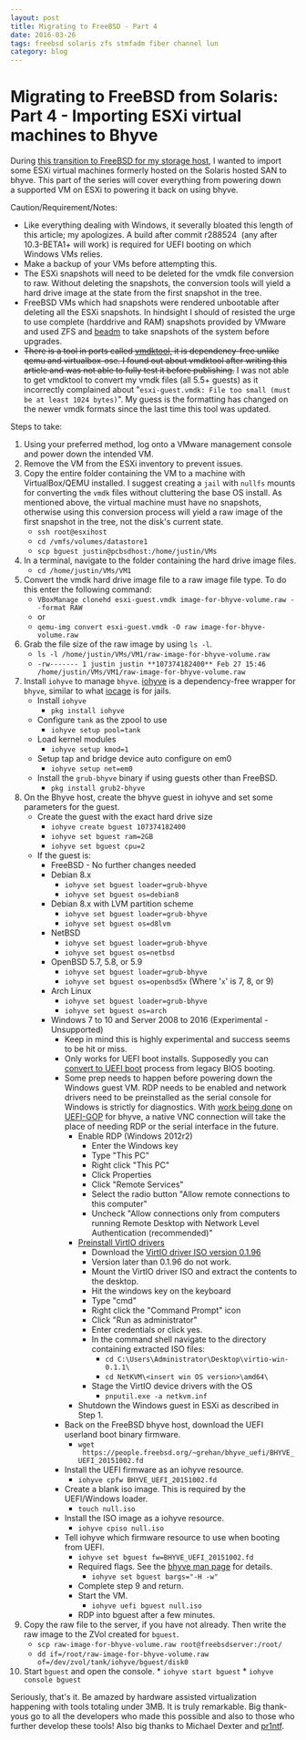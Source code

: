 ```yaml
---
layout: post
title: Migrating to FreeBSD - Part 4
date: 2016-03-26
tags: freebsd solaris zfs stmfadm fiber channel lun
category: blog
---
```


Migrating to FreeBSD from Solaris: Part 4 - Importing ESXi virtual machines to Bhyve
==========================

During [this transition to FreeBSD for my storage host](http://justinholcomb.me/blog/2016/02/28/migration-to-freebsd-part1.html), I wanted to import some ESXi virtual machines formerly hosted on the Solaris
hosted SAN to bhyve. This part of the series will cover everything from powering down a supported VM on ESXi to powering it back on using bhyve.

Caution/Requirement/Notes:

*   Like everything dealing with Windows, it severally bloated this length of this article; my apologizes. A build after commit r288524  (any after 10.3-BETA1+ will work) is required for UEFI booting on which Windows VMs relies.
*   Make a backup of your VMs before attempting this.
*   The ESXi snapshots will need to be deleted for the vmdk file conversion to raw. Without deleting the snapshots, the conversion tools will yield a hard drive image at the state from the first snapshot in the tree.
*   FreeBSD VMs which had snapshots were rendered unbootable after deleting all the ESXi snapshots. In hindsight I should of resisted the urge to use complete (harddrive and RAM) snapshots provided by VMware and used ZFS and [beadm](https://www.freebsd.org/cgi/man.cgi?query=beadm) to take snapshots of the system before upgrades.
*   <strike>There is a tool in ports called [vmdktool,](http://www.freshports.org/sysutils/vmdktool/) it is dependency-free unlike qemu and virtualbox-ose. I found out about vmdktool after writing this article and was not able to fully test it before publishing.</strike> I was not able to get vmdktool to convert my vmdk files (all 5.5+ guests) as it incorrectly complained about "`esxi-guest.vmdk: File too small (must be at least 1024 bytes)`". My guess is the formatting has changed on the newer vmdk formats since the last time this tool was updated.

Steps to take:

1.  Using your preferred method, log onto a VMware management console and power down the intended VM.
2.  Remove the VM from the ESXi inventory to prevent issues.
3.  Copy the entire folder containing the VM to a machine with VirtualBox/QEMU installed. I suggest creating a `jail` with `nullfs` mounts for converting the `vmdk` files without cluttering the base OS install. As mentioned above, the virtual machine must have no snapshots, otherwise using this conversion process will yield a raw image of the first snapshot in the tree, not the disk's current state.
    *   `ssh root@esxihost`
    *   `cd /vmfs/volumes/datastore1`
    *   `scp bguest justin@pcbsdhost:/home/justin/VMs`
4.  In a terminal, navigate to the folder containing the hard drive image files.
    *   `cd /home/justin/VMs/VM1`
5.  Convert the vmdk hard drive image file to a raw image file type. To do this enter the following command:
    *   `VBoxManage clonehd esxi-guest.vmdk image-for-bhyve-volume.raw --format RAW`
    *   or
    *   `qemu-img convert esxi-guest.vmdk -O raw image-for-bhyve-volume.raw`
6.  Grab the file size of the raw image by using `ls -l`.
    *   `ls -l /home/justin/VMs/VM1/raw-image-for-bhyve-volume.raw`
    *   `-rw------- 1 justin justin **107374182400** Feb 27 15:46 /home/justin/VMs/VM1/raw-image-for-bhyve-volume.raw`
7.  Install `iohyve` to manage `bhyve`. [iohyve](https://github.com/pr1ntf/iohyve) is a dependency-free wrapper for `bhyve`, similar to what [iocage](https://github.com/iocage/iocage) is for jails.
    *   Install `iohyve`
        *   `pkg install iohyve`
    *   Configure `tank` as the zpool to use
        *   `iohyve setup pool=tank`
    *   Load kernel modules
        *   `iohyve setup kmod=1`
    *   Setup tap and bridge device auto configure on em0
        *   `iohyve setup net=em0`
    *   Install the `grub-bhyve` binary if using guests other than FreeBSD.
        *   `pkg install grub2-bhyve`
8.  On the Bhyve host, create the bhyve guest in iohyve and set some parameters for the guest.
    *   Create the guest with the exact hard drive size
        *   `iohyve create bguest 107374182400`
        *   `iohyve set bguest ram=2GB`
        *   `iohyve set bguest cpu=2`
    *   If the guest is:
        *   FreeBSD - No further changes needed
        *   Debian 8.x
            *   `iohyve set bguest loader=grub-bhyve`
            *   `iohyve set bguest os=debian8`
        *   Debian 8.x with LVM partition scheme
            *   `iohyve set bguest loader=grub-bhyve`
            *   `iohyve set bguest os=d8lvm`
        *   NetBSD
            *   `iohyve set bguest loader=grub-bhyve`
            *   `iohyve set bguest os=netbsd`
        *   OpenBSD 5.7, 5.8, or 5.9
            *   `iohyve set bguest loader=grub-bhyve`
            *   `iohyve set bguest os=openbsd5x` (Where '`x`' is 7, 8, or 9)
        *   Arch Linux
            *   `iohyve set bguest loader=grub-bhyve`
            *   `iohyve set bguest os=arch`
        *   Windows 7 to 10 and Server 2008 to 2016 (Experimental - Unsupported)
            *   Keep in mind this is highly experimental and success seems to be hit or miss.
            *   Only works for UEFI boot installs. Supposedly you can [convert to UEFI boot](https://www.youtube.com/watch?v=g1eXD30Fox4) process from legacy BIOS booting.
            *   Some prep needs to happen before powering down the Windows guest VM. RDP needs to be enabled and network drivers need to be preinstalled as the serial console for Windows is strictly for diagnostics. With
[work being done](https://twitter.com/michaeldexter/status/708233317003333632) on [UEFI-GOP](https://en.wikipedia.org/wiki/Unified_Extensible_Firmware_Interface#Graphics_features) for bhyve, a native VNC connection will take the place of needing RDP or the serial interface in the future.
                *   Enable RDP (Windows 2012r2)
                    *   Enter the Windows key
                    *   Type "This PC"
                    *   Right click "This PC"
                    *   Click Properties
                    *   Click "Remote Services"
                    *   Select the radio button "Allow remote connections to this computer"
                    *   Uncheck "Allow connections only from computers running Remote Desktop with Network Level Authentication (recommended)"
                *   [Preinstall VirtIO drivers](https://technet.microsoft.com/en-us/library/cc772036.aspx)
                    *   Download the [VirtIO driver ISO version 0.1.96](https://fedoraproject.org/wiki/Windows_Virtio_Drivers)
                      *   Version later than 0.1.96 do not work.
                    *   Mount the VirtIO driver ISO and extract the contents to the desktop.
                    *   Hit the windows key on the keyboard
                    *   Type "cmd"
                    *   Right click the "Command Prompt" icon
                    *   Click "Run as administrator"
                    *   Enter credentials or click yes.
                    *   In the command shell navigate to the directory containing extracted ISO files:
                        *   `cd C:\Users\Administrator\Desktop\virtio-win-0.1.1\`
                        *   `cd NetKVM\<insert win OS version>\amd64\`
                    *   Stage the VirtIO device drivers with the OS
                        *   `pnputil.exe -a netkvm.inf`
                *   Shutdown the Windows guest in ESXi as described in Step 1.
            *   Back on the FreeBSD bhyve host, download the UEFI userland boot binary firmware.
                *   `wget  https://people.freebsd.org/~grehan/bhyve_uefi/BHYVE_UEFI_20151002.fd`
            *   Install the UEFI firmware as an iohyve resource.
                *   `iohyve cpfw BHYVE_UEFI_20151002.fd`
            *   Create a blank iso image. This is required by the UEFI/Windows loader.
                *   `touch null.iso`
            *   Install the ISO image as a iohyve resource.
                *   `iohyve cpiso null.iso`
            *   Tell iohyve which firmware resource to use when booting from UEFI.
                *   `iohyve set bguest fw=BHYVE_UEFI_20151002.fd`
                *   Required flags. See the [bhyve man page](https://www.freebsd.org/cgi/man.cgi?query=bhyve&apropos=0&sektion=8&manpath=FreeBSD+11-current&arch=default&format=html) for details.
                    *   `iohyve set bguest bargs="-H -w"`
                *   Complete step 9 and return.
                *   Start the VM.
                    *   `iohyve uefi bguest null.iso`
                *   RDP into bguest after a few minutes.
9.  Copy the raw file to the server, if you have not already. Then write the raw image to the ZVol created for `bguest`.
    *   `scp raw-image-for-bhyve-volume.raw root@freebsdserver:/root/`
    *   `dd if=/root/raw-image-for-bhyve-volume.raw of=/dev/zvol/tank/iohyve/bguest/disk0`
10.  Start `bguest` and open the console.
    *   `iohyve start bguest`
    *   `iohyve console bguest`

Seriously, that's it. Be amazed by hardware assisted virtualization happening with tools totaling under 3MB. It is truly remarkable. Big thank-yous go to all the developers who made this possible and also to those who further develop these tools! Also big thanks to Michael Dexter and [pr1ntf](https://twitter.com/pr1ntf).
